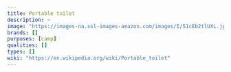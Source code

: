 ```yaml
---
title: Portable toilet
description: ~
image: "https://images-na.ssl-images-amazon.com/images/I/51cEb2tlUXL.jpg"
brands: []
purposes: [camp]
qualities: []
types: []
wiki: "https://en.wikipedia.org/wiki/Portable_toilet"
---
```

